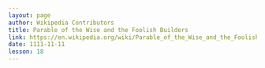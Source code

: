 ```yaml
---
layout: page
author: Wikipedia Contributors
title: Parable of the Wise and the Foolish Builders
link: https://en.wikipedia.org/wiki/Parable_of_the_Wise_and_the_Foolish_Builders
date: 1111-11-11
lesson: 18
---
```

